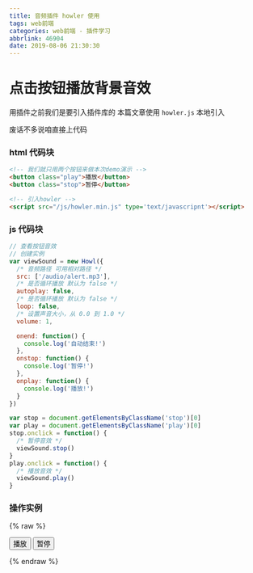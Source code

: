 ```yaml
---
title: 音频插件 howler 使用
tags: web前端
categories: web前端 - 插件学习
abbrlink: 46904
date: 2019-08-06 21:30:30
---
```


# **点击按钮播放背景音效**

用插件之前我们是要引入插件库的 本篇文章使用 `howler.js` 本地引入

废话不多说咱直接上代码

###  html 代码块

```html
<!-- 我们就只用两个按钮来做本次demo演示 -->
<button class="play">播放</button>
<button class="stop">暂停</button>

<!-- 引入howler -->
<script src="/js/howler.min.js" type='text/javascripnt'></script>

```

### js 代码块

```js
// 查看按钮音效
// 创建实例
var viewSound = new Howl({
  /* 音频路径 可用相对路径 */
  src: ['/audio/alert.mp3'],
  /* 是否循环播放 默认为 false */
  autoplay: false,
  /* 是否循环播放 默认为 false */
  loop: false,
  /* 设置声音大小，从 0.0 到 1.0 */
  volume: 1,

  onend: function() {
    console.log('自动结束!')
  },
  onstop: function() {
    console.log('暂停!')
  },
  onplay: function() {
    console.log('播放!')
  }
})

var stop = document.getElementsByClassName('stop')[0]
var play = document.getElementsByClassName('play')[0]
stop.onclick = function() {
  /* 暂停音效 */
  viewSound.stop()
}
play.onclick = function() {
  /* 播放音效 */
  viewSound.play()
}
```

### 操作实例

{% raw %}

<!-- 我们就只用两个按钮来做本次demo演示 -->

<button class="play">播放</button>
<button class="stop">暂停</button>

<!-- 引入howler -->
<script src="/js/howler.min.js" type='text/javascripnt'></script>
<script>
var viewSound = new Howl({
  /* 音频路径 */
  src: ['/audio/alert.mp3'],
  /* 是否循环播放 默认为 false */
  autoplay: false,
  /* 是否循环播放 默认为 false */
  loop: false,
  /* 设置声音大小，从 0.0 到 1.0 */
  volume: 1,

  onend: function() {
    console.log('自动结束!')
  },
  onstop: function() {
    console.log('暂停!')
  },
  onplay: function() {
    console.log('播放!')
  }
})
var stop = document.getElementsByClassName('stop')[0]
var play = document.getElementsByClassName('play')[0]
stop.onclick = function() {
  /* 暂停音效 */
  viewSound.stop()
}
play.onclick = function() {
  /* 播放音效 */
  viewSound.play() 
}
</script>

{% endraw %}
